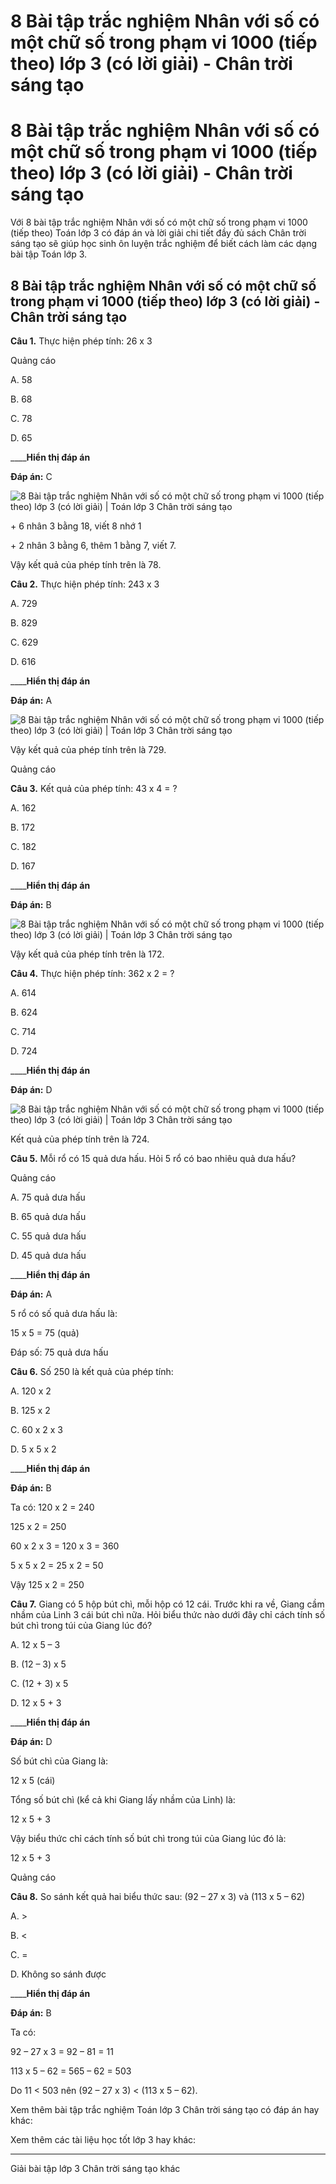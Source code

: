 # 8 Bài tập trắc nghiệm Nhân với số có một chữ số trong phạm vi 1000 (tiếp theo) lớp 3 (có lời giải) - Chân trời sáng tạo

# 8 Bài tập trắc nghiệm Nhân với số có một chữ số trong phạm vi 1000 (tiếp theo) lớp 3 (có lời giải) - Chân trời sáng tạo

Với 8 bài tập trắc nghiệm Nhân với số có một chữ số trong phạm vi 1000 (tiếp theo) Toán lớp 3 có đáp án và lời giải chi tiết đầy đủ sách Chân trời sáng tạo sẽ giúp học sinh ôn luyện trắc nghiệm để biết cách làm các dạng bài tập Toán lớp 3.

## 8 Bài tập trắc nghiệm Nhân với số có một chữ số trong phạm vi 1000 (tiếp theo) lớp 3 (có lời giải) - Chân trời sáng tạo

**Câu 1.** Thực hiện phép tính: 26 x 3

Quảng cáo

A. 58

B. 68

C. 78

D. 65

____**Hiển thị đáp án**

**Đáp án:** C

![8 Bài tập trắc nghiệm Nhân với số có một chữ số trong phạm vi 1000 \(tiếp theo\) lớp 3 \(có lời giải\) | Toán lớp 3 Chân trời sáng tạo](https://vietjack.com/toan-3-ct/images/trac-nghiem-nhan-voi-so-co-mot-chu-so-trong-pham-vi-1000-tiep-244641.PNG)

\+ 6 nhân 3 bằng 18, viết 8 nhớ 1

\+ 2 nhân 3 bằng 6, thêm 1 bằng 7, viết 7.

Vậy kết quả của phép tính trên là 78.

**Câu 2.** Thực hiện phép tính: 243 x 3

A. 729

B. 829

C. 629

D. 616

____**Hiển thị đáp án**

**Đáp án:** A

![8 Bài tập trắc nghiệm Nhân với số có một chữ số trong phạm vi 1000 \(tiếp theo\) lớp 3 \(có lời giải\) | Toán lớp 3 Chân trời sáng tạo](https://vietjack.com/toan-3-ct/images/trac-nghiem-nhan-voi-so-co-mot-chu-so-trong-pham-vi-1000-tiep-244642.PNG)

Vậy kết quả của phép tính trên là 729.

Quảng cáo

**Câu 3.** Kết quả của phép tính: 43 x 4 = ?

A. 162

B. 172

C. 182

D. 167

____**Hiển thị đáp án**

**Đáp án:** B

![8 Bài tập trắc nghiệm Nhân với số có một chữ số trong phạm vi 1000 \(tiếp theo\) lớp 3 \(có lời giải\) | Toán lớp 3 Chân trời sáng tạo](https://vietjack.com/toan-3-ct/images/trac-nghiem-nhan-voi-so-co-mot-chu-so-trong-pham-vi-1000-tiep-244643.PNG)

Vậy kết quả của phép tính trên là 172.

**Câu 4.** Thực hiện phép tính: 362 x 2 = ?

A. 614

B. 624

C. 714

D. 724

____**Hiển thị đáp án**

**Đáp án:** D

![8 Bài tập trắc nghiệm Nhân với số có một chữ số trong phạm vi 1000 \(tiếp theo\) lớp 3 \(có lời giải\) | Toán lớp 3 Chân trời sáng tạo](https://vietjack.com/toan-3-ct/images/trac-nghiem-nhan-voi-so-co-mot-chu-so-trong-pham-vi-1000-tiep-244644.PNG)

Kết quả của phép tính trên là 724.

**Câu 5.** Mỗi rổ có 15 quả dưa hấu. Hỏi 5 rổ có bao nhiêu quả dưa hấu?

Quảng cáo

A. 75 quả dưa hấu

B. 65 quả dưa hấu

C. 55 quả dưa hấu

D. 45 quả dưa hấu

____**Hiển thị đáp án**

**Đáp án:** A

5 rổ có số quả dưa hấu là:

15 x 5 = 75 (quả)

Đáp số: 75 quả dưa hấu

**Câu 6.** Số 250 là kết quả của phép tính:

A. 120 x 2

B. 125 x 2

C. 60 x 2 x 3

D. 5 x 5 x 2

____**Hiển thị đáp án**

**Đáp án:** B 

Ta có: 120 x 2 = 240 

125 x 2 = 250

60 x 2 x 3 = 120 x 3 = 360

5 x 5 x 2 = 25 x 2 = 50

Vậy 125 x 2 = 250

**Câu 7.** Giang có 5 hộp bút chì, mỗi hộp có 12 cái. Trước khi ra về, Giang cầm nhầm của Linh 3 cái bút chì nữa. Hỏi biểu thức nào dưới đây chỉ cách tính số bút chì trong túi của Giang lúc đó?

A. 12 x 5 – 3

B. (12 – 3) x 5

C. (12 + 3) x 5

D. 12 x 5 + 3

____**Hiển thị đáp án**

**Đáp án:** D

Số bút chì của Giang là: 

12 x 5 (cái)

Tổng số bút chì (kể cả khi Giang lấy nhầm của Linh) là:

12 x 5 + 3

Vậy biểu thức chỉ cách tính số bút chì trong túi của Giang lúc đó là:

12 x 5 + 3

Quảng cáo

**Câu 8.** So sánh kết quả hai biểu thức sau: (92 – 27 x 3) và (113 x 5 – 62)

A. >

B. <

C. =

D. Không so sánh được

____**Hiển thị đáp án**

**Đáp án:** B

Ta có: 

92 – 27 x 3 = 92 – 81 = 11

113 x 5 – 62 = 565 – 62 = 503

Do 11 < 503 nên (92 – 27 x 3) < (113 x 5 – 62).

Xem thêm bài tập trắc nghiệm Toán lớp 3 Chân trời sáng tạo có đáp án hay khác:

Xem thêm các tài liệu học tốt lớp 3 hay khác:

* * *

Giải bài tập lớp 3 Chân trời sáng tạo khác
